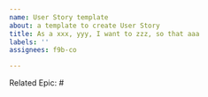 ```yaml
---
name: User Story template
about: a template to create User Story
title: As a xxx, yyy, I want to zzz, so that aaa
labels: ''
assignees: f9b-co

---
```


Related Epic: #
